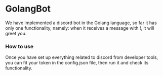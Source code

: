 # GolangBot

We have implemented a discord bot in the Golang language, so far it has only one functionality, namely: when it receives a message with !, it will greet you.

### How to use
  Once you have set up everything related to discord from developer tools, you can fit your token in the config.json file, then run it and check its functionality.
